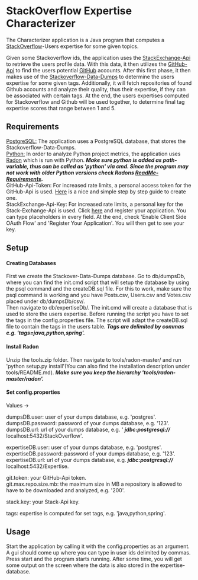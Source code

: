 # StackOverflow Expertise Characterizer

The Characterizer application is a Java program that computes a [StackOverflow](https://stackoverflow.com/)-Users expertise for some given topics.

Given some Stackoverflow ids, the application uses the [StackExchange-Api](https://api.stackexchange.com/) to retrieve the users profile data. With this data, it then utilizes the [GitHub-Api](https://docs.github.com/en/rest?apiVersion=2022-11-28) to find the users potential [GitHub](https://github.com/) accounts. After this first phase, it then makes use of the [Stackoverflow-Data-Dumps](https://archive.org/details/stackexchange) to determine the users expertise for some given tags. Additionally, it will fetch repositories of found Github accounts and analyze their quality, thus their expertise, if they can be associated with certain tags. At the end, the users expertises computed for Stackoverflow and Github will be used together, to determine final tag expertise scores that range between 1 and 5. 

## Requirements

[PostgreSQL:](https://www.postgresql.org/download/windows/) The application uses a PostgreSQL database, that stores the Stackoverflow-Data-Dumps. <br>
[Python:](https://www.python.org/downloads/) In order to analyze Python project metrics, the application uses [Radon](https://github.com/rubik/radon) which is run with Python. ***Make sure python is added as path-variable, thus can be called as 'python' via cmd. Since the program may not work with older Python versions check Radons [ReadMe-Requirements](https://github.com/rubik/radon/blob/master/README.rst).*** <br>
GitHub-Api-Token: For increased rate limits, a personal access token for the GitHub-Api is used.                                                                 [Here](https://docs.github.com/en/enterprise-server@3.4/authentication/keeping-your-account-and-data-secure/creating-a-personal-access-token) is a nice and simple step by step guide to create one. <br>
StackExchange-Api-Key: For increased rate limits, a personal key for the Stack-Exchange-Api is used. Click [here](https://stackapps.com/apps/oauth/register) and register your application. You can type placeholders in every field. At the end, check 'Enable Client Side OAuth Flow' and 'Register Your Application'. You will then get to see your key. <br>

## Setup 

#### Creating Databases

First we create the Stackover-Data-Dumps database. Go to db/dumpsDb, where you can find the init.cmd script that will setup the database by using the psql command and the createDB.sql file. For this to work, make sure the psql command is working and you have Posts.csv, Users.csv and Votes.csv placed under db/dumpsDb/csv/.
<br>
Then navigate to db/expertiseDb/. The init.cmd will create a database that is used to store the users expertise. Before running the script you have to set the tags in the config.properties file. The script will adapt the createDB.sql file to contain the tags in the users table. ***Tags are delimited by commas e.g. 'tags=java,python,spring'.***

#### Install Radon

Unzip the tools.zip folder. Then navigate to tools/radon-master/ and run 'python setup.py install'(You can also find the installation description under tools/README.md). ***Make sure you keep the hierarchy 'tools/radon-master/radon'.***

#### Set config.properties

Values -> <br>

dumpsDB.user: user of your dumps database, e.g. 'postgres'. <br>
dumpsDB.password: password of your dumps database, e.g. '123'. <br>
dumpsDB.url: url of your dumps database, e.g. ' ***jdbc:postgresql://*** localhost:5432/StackOverflow'. <br>

expertiseDB.user: user of your dumps database, e.g. 'postgres'. <br>
expertiseDB.password: password of your dumps database, e.g. '123'. <br>
expertiseDB.url: url of your dumps database, e.g. ***jdbc:postgresql://*** localhost:5432/Expertise. <br>

git.token: your GitHub-Api token. <br>
git.max.repo.size.mb: the maximum size in MB a repository is allowed to have to be downloaded and analyzed, e.g. '200'.<br>

stack.key: your Stack-Api key. <br>

tags: expertise is computed for set tags, e.g. 'java,python,spring'. <br>


## Usage

Start the application by calling it with the config.properties as an argument. A gui should come up where you can type in user ids delimited by commas. Press start and the program starts running. After some time, you will get some output on the screen where the data is also stored in the expertise-database. 

